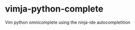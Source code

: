 vimja-python-complete
=====================

Vim python omnicomplete using the ninja-ide autocompletition
